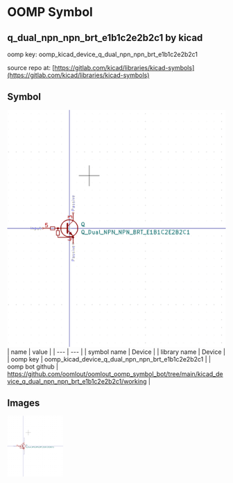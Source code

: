 # OOMP Symbol  
## q_dual_npn_npn_brt_e1b1c2e2b2c1  by kicad  
  
oomp key: oomp_kicad_device_q_dual_npn_npn_brt_e1b1c2e2b2c1  
  
source repo at: [https://gitlab.com/kicad/libraries/kicad-symbols](https://gitlab.com/kicad/libraries/kicad-symbols)  
## Symbol  
  
[![working.png](working_600.png)](working.png)  
| name | value | 
| --- | --- | 
| symbol name | Device | 
| library name | Device | 
| oomp key | oomp_kicad_device_q_dual_npn_npn_brt_e1b1c2e2b2c1 | 
| oomp bot github | https://github.com/oomlout/oomlout_oomp_symbol_bot/tree/main/kicad_device_q_dual_npn_npn_brt_e1b1c2e2b2c1/working | 
## Images  
  
[![working.png](working_140.png)](working.png)  
